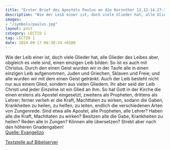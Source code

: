 ```yaml
---
title: "Erster Brief des Apostels Paulus an die Korinther 12,12-14.27-31a"
description: "Wie der Leib einer ist, doch viele Glieder hat, alle Glieder des Leibes aber, obgleich es viele sind, einen einzigen Leib bilden: So ist es auch mit Christus. Durch den einen Geist wurden wir in der Taufe alle in einen einzigen Leib aufgenommen, Juden und Griechen, Sklaven und Fr...."
images:
- "/symbols/paulus.jpg"
layout: post
category: LECTIO 1
tag: LECTIO 1
date: 2024-09-17 06:30:24 +0100
---
```

Wie der Leib einer ist, doch viele Glieder hat, alle Glieder des Leibes aber, obgleich es viele sind, einen einzigen Leib bilden: So ist es auch mit Christus.
Durch den einen Geist wurden wir in der Taufe alle in einen einzigen Leib aufgenommen, Juden und Griechen, Sklaven und Freie; und alle wurden wir mit dem einen Geist getränkt.<!--more-->
Auch der Leib besteht nicht nur aus einem Glied, sondern aus vielen Gliedern.
Ihr aber seid der Leib Christi und jeder Einzelne ist ein Glied an ihm.
So hat Gott in der Kirche die einen erstens als Apostel eingesetzt, zweitens als Propheten, drittens als Lehrer; ferner verlieh er die Kraft, Machttaten zu wirken, sodann die Gaben, Krankheiten zu heilen, zu helfen, zu leiten, endlich die verschiedenen Arten von Zungenrede.
Sind etwa alle Apostel, alle Propheten, alle Lehrer? Haben alle die Kraft, Machttaten zu wirken?
Besitzen alle die Gabe, Krankheiten zu heilen? Reden alle in Zungen? Können alle übersetzen?
Strebt aber nach den höheren Gnadengaben!<br>
[Quelle: Evangelizo](https://evangeliumtagfuertag.org/DE/gospel)

[Textstelle auf Bibelserver](https://www.bibleserver.com/EU/1.Korinther12,12-14.27-31a)

